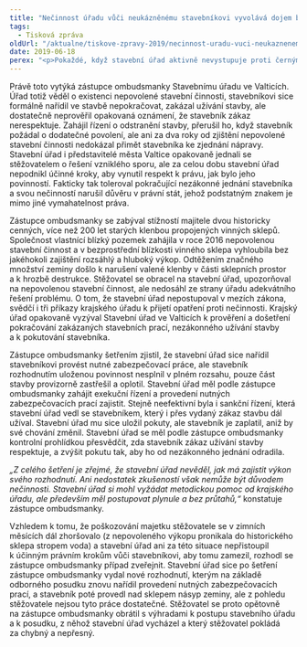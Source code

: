 ```yaml
---
title: "Nečinnost úřadu vůči neukázněnému stavebníkovi vyvolává dojem beztrestnosti"
tags:
  - Tisková zpráva
oldUrl: "/aktualne/tiskove-zpravy-2019/necinnost-uradu-vuci-neukaznenemu-stavebnikovi-vyvolava-dojem-beztrestnosti"
date: 2019-06-18
perex: "<p>Pokaždé, když stavební úřad aktivně nevystupuje proti černým stavbám, vytváří dojem beztrestnosti těch, kdo nerespektují zákony, a zvyšuje nedůvěru v řádný výkon veřejné správy u lidí, kteří jsou nepovolenou stavební činností přímo dotčeni. V každém případě takový úřad neplní řádně své povinnosti.</p>"
---
```


<!-- imported from the old website -->

<p>Právě toto vytýká zástupce ombudsmanky Stavebnímu úřadu ve Valticích. Úřad totiž věděl o existenci nepovolené stavební činnosti, stavebníkovi sice formálně nařídil ve stavbě nepokračovat, zakázal užívání stavby, ale dostatečně neprověřil opakovaná oznámení, že stavebník zákaz nerespektuje. Zahájil řízení o odstranění stavby, přerušil ho, když stavebník požádal o dodatečné povolení, ale ani za dva roky od zjištění nepovolené stavební činnosti nedokázal přimět stavebníka ke zjednání nápravy. Stavební úřad i představitelé města Valtice opakovaně jednali se stěžovatelem o řešení vzniklého sporu, ale za celou dobu stavební úřad nepodnikl účinné kroky, aby vynutil respekt k právu, jak bylo jeho povinností. Fakticky tak toleroval pokračující nezákonné jednání stavebníka a svou nečinností narušil důvěru v právní stát, jehož podstatným znakem je mimo jiné vymahatelnost práva.</p> <p>Zástupce ombudsmanky se zabýval stížností majitele dvou historicky cenných, více než 200 let starých klenbou propojených vinných sklepů. Společnost vlastnící blízký pozemek zahájila v roce 2016 nepovolenou stavební činnost a v bezprostřední blízkosti vinného sklepa vyhloubila bez jakéhokoli zajištění rozsáhlý a hluboký výkop. Odtěžením značného množství zeminy došlo k narušení valené klenby v části sklepních prostor a k hrozbě destrukce. Stěžovatel se obracel na stavební úřad, upozorňoval na nepovolenou stavební činnost, ale nedosáhl ze strany úřadu adekvátního řešení problému. O tom, že stavební úřad nepostupoval v mezích zákona, svědčí i tři příkazy krajského úřadu k přijetí opatření proti nečinnosti. Krajský úřad opakovaně vyzýval Stavební úřad ve Valticích k prověření a došetření pokračování zakázaných stavebních prací, nezákonného užívání stavby a k pokutování stavebníka.</p> <p>Zástupce ombudsmanky šetřením zjistil, že stavební úřad sice nařídil stavebníkovi provést nutné zabezpečovací práce, ale stavebník rozhodnutím uloženou povinnost nesplnil v plném rozsahu, pouze část stavby provizorně zastřešil a oplotil. Stavební úřad měl podle zástupce ombudsmanky zahájit exekuční řízení a provedení nutných zabezpečovacích prací zajistit. Stejně neefektivní byla i sankční řízení, která stavební úřad vedl se stavebníkem, který i přes vydaný zákaz stavbu dál užíval. Stavební úřad mu sice uložil pokuty, ale stavebník je zaplatil, aniž by své chování změnil. Stavební úřad se měl podle zástupce ombudsmanky kontrolní prohlídkou přesvědčit, zda stavebník zákaz užívání stavby respektuje, a zvýšit pokutu tak, aby ho od nezákonného jednání odradila.</p> <p><i>„Z celého šetření je zřejmé, že stavební úřad nevěděl, jak má zajistit výkon svého rozhodnutí. Ani nedostatek zkušeností však nemůže být důvodem nečinnosti. Stavební úřad si mohl vyžádat metodickou pomoc od krajského úřadu, ale především měl postupovat plynule a bez průtahů,“</i> konstatuje zástupce ombudsmanky.</p> <p>Vzhledem k tomu, že poškozování majetku stěžovatele se v zimních měsících dál zhoršovalo (z nepovoleného výkopu pronikala do historického sklepa stropem voda) a stavební úřad ani za této situace nepřistoupil k účinným právním krokům vůči stavebníkovi, aby tomu zamezil, rozhodl se zástupce ombudsmanky případ zveřejnit. Stavební úřad sice po šetření zástupce ombudsmanky vydal nové rozhodnutí, kterým na základě odborného posudku znovu nařídil provedení nutných zabezpečovacích prací, a stavebník poté provedl nad sklepem násyp zeminy, ale z pohledu stěžovatele nejsou tyto práce dostatečné. Stěžovatel se proto opětovně na zástupce ombudsmanky obrátil s výhradami k postupu stavebního úřadu a k posudku, z něhož stavební úřad vycházel a který stěžovatel pokládá za chybný a nepřesný.</p>

